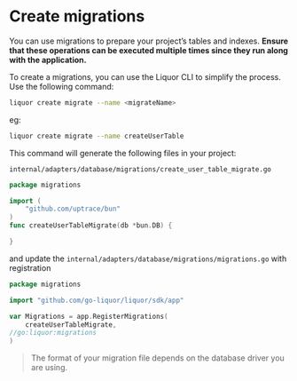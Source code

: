 # Create migrations

You can use migrations to prepare your project’s tables and indexes. **Ensure that these operations can be executed multiple times since they run along with the application.**

To create a migrations, you can use the Liquor CLI to simplify the process. Use the following command:

```bash
liquor create migrate --name <migrateName>
```

eg:

```bash
liquor create migrate --name createUserTable
```

This command will generate the following files in your project:

`internal/adapters/database/migrations/create_user_table_migrate.go`

```go
package migrations

import (
    "github.com/uptrace/bun"
)
func createUserTableMigrate(db *bun.DB) {

}
```

and update the `internal/adapters/database/migrations/migrations.go` with registration

```go
package migrations

import "github.com/go-liquor/liquor/sdk/app"

var Migrations = app.RegisterMigrations(
    createUserTableMigrate,
//go:liquor:migrations
)
```

> The format of your migration file depends on the database driver you are using.
